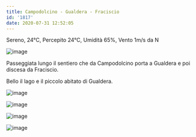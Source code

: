 ```yaml
---
title: Campodolcino - Gualdera - Fraciscio
id: '1817'
date: 2020-07-31 12:52:05
---
```


Sereno, 24°C, Percepito 24°C, Umidità 65%, Vento 1m/s da N

![image](/images/2021/08/IMG_8483.jpg)

Passeggiata lungo il sentiero che da Campodolcino porta a Gualdera e poi discesa da Fraciscio.

Bello il lago e il piccolo abitato di Gualdera.

![image](/images/2021/08/IMG_2452.jpg)

![image](/images/2021/08/IMG_2455.jpg)

![image](/images/2021/08/IMG_2461.jpg)

 ![image](/images/2021/08/20200731-activity-map.png)